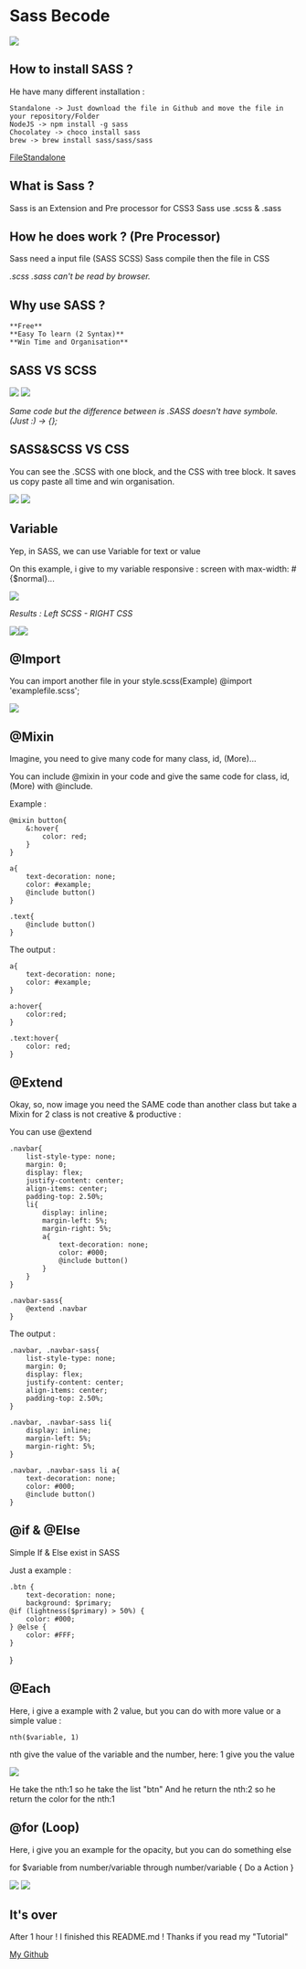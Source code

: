 Sass Becode
===========

![](img/sass.svg)

## How to install SASS ?

He have many different installation :

    Standalone -> Just download the file in Github and move the file in your repository/Folder
    NodeJS -> npm install -g sass
    Chocolatey -> choco install sass
    brew -> brew install sass/sass/sass

[FileStandalone](https://github.com/sass/dart-sass/releases)
## What is Sass ?

Sass is an Extension and Pre processor for CSS3
Sass use .scss & .sass

## How he does work ? (Pre Processor)
Sass need a input file (SASS SCSS)
Sass compile then the file in CSS

_.scss .sass can't be read by browser._

## Why use SASS ?
    **Free**
    **Easy To learn (2 Syntax)**
    **Win Time and Organisation**

## SASS VS SCSS

![](img/sassCode.png) ![](img/scssCode.png)

_Same code but the difference between is .SASS doesn't have symbole. (Just :) -> {};_

## SASS&SCSS VS CSS 

You can see the .SCSS with one block, and the CSS with tree block. It saves us copy paste all time and win organisation.

![](img/sassCode.png) ![](img/cssCode.png)


## Variable

Yep, in SASS, we can use Variable for text or value

On this example, i give to my variable responsive : screen with max-width: #{$normal}...

![](img/variableCode.png)

_Results :_
_Left SCSS - RIGHT CSS_

![](img/variableCodeScss.png)![](img/variableCodeCss.png)

## @Import

You can import another file in your style.scss(Example)
    @import 'examplefile.scss';

![](img/importCode.png)

## @Mixin

Imagine, you need to give many code for many class, id, (More)...

You can include @mixin in your code and give the same code for class, id, (More) with @include.

Example : 

    @mixin button{
        &:hover{
            color: red;
        }
    }

    a{
        text-decoration: none;
        color: #example;
        @include button()
    }

    .text{
        @include button()
    }

The output :

    a{
        text-decoration: none;
        color: #example;
    }

    a:hover{
        color:red;
    }

    .text:hover{
        color: red;
    }

## @Extend

Okay, so, now image you need the SAME code than another class but take a Mixin for 2 class is not creative & productive :

You can use @extend

    .navbar{
        list-style-type: none;
        margin: 0;
        display: flex;
        justify-content: center;
        align-items: center;
        padding-top: 2.50%;
        li{
            display: inline;
            margin-left: 5%;
            margin-right: 5%;
            a{
                text-decoration: none;
                color: #000;
                @include button()
            }
        }
    }

    .navbar-sass{
        @extend .navbar
    }

The output :

    .navbar, .navbar-sass{
        list-style-type: none;
        margin: 0;
        display: flex;
        justify-content: center;
        align-items: center;
        padding-top: 2.50%;
    }

    .navbar, .navbar-sass li{
        display: inline;
        margin-left: 5%;
        margin-right: 5%;
    }

    .navbar, .navbar-sass li a{
        text-decoration: none;
        color: #000;
        @include button()
    }

## @if & @Else

Simple If & Else exist in SASS

Just a example :

    .btn {
        text-decoration: none;
        background: $primary;
    @if (lightness($primary) > 50%) {
        color: #000;
    } @else {
        color: #FFF;
    }
}

## @Each

Here, i give a example with 2 value, but you can do with more value or a simple value :
    
    nth($variable, 1)

nth give the value of the variable and the number, here: 1 give you the value

![](img/eachCode.png)

He take the nth:1 so he take the list "btn"
And he return the nth:2 so he return the color for the nth:1

## @for (Loop)

Here, i give you an example for the opacity, but you can do something else

for $variable from number/variable through number/variable {
    Do a Action
} 

![](img/forCode.png)
![](img/forHTMLCode.png)

## It's over

After 1 hour ! I finished this README.md ! Thanks if you read my "Tutorial"

[My Github](https://github.com/LunashaGit)